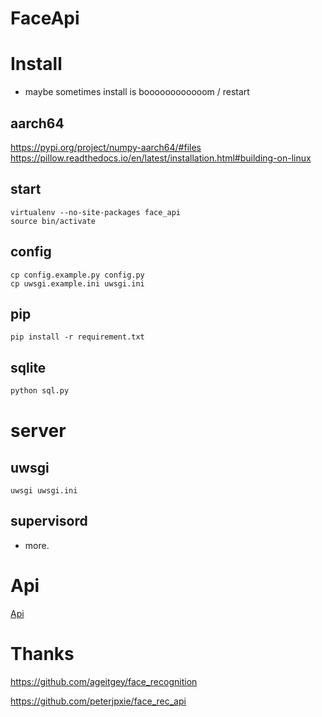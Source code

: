 # FaceApi

# Install

- maybe sometimes install is boooooooooooom / restart

## aarch64

<https://pypi.org/project/numpy-aarch64/#files>
<https://pillow.readthedocs.io/en/latest/installation.html#building-on-linux>

## start

```
virtualenv --no-site-packages face_api
source bin/activate
```

## config

```
cp config.example.py config.py
cp uwsgi.example.ini uwsgi.ini
```

## pip

```
pip install -r requirement.txt
```

## sqlite

```bash
python sql.py
```

# server

## uwsgi

```
uwsgi uwsgi.ini
```

## supervisord

- more.


# Api

[Api](./API.md)

# Thanks

<https://github.com/ageitgey/face_recognition>

<https://github.com/peterjpxie/face_rec_api>
